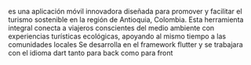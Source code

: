 es una aplicación móvil innovadora diseñada para promover y facilitar el turismo sostenible en la región de Antioquia, Colombia. Esta herramienta integral conecta a viajeros conscientes del medio ambiente con experiencias turísticas ecológicas, apoyando al mismo tiempo a las comunidades locales
Se desarrolla en el framework flutter y se trabajara con el idioma dart tanto para back como para front 
